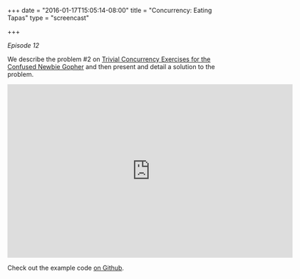 +++
date = "2016-01-17T15:05:14-08:00"
title = "Concurrency: Eating Tapas"
type = "screencast"

+++

_Episode 12_

We describe the problem #2 on [Trivial Concurrency Exercises for the Confused Newbie Gopher](http://whipperstacker.com/2015/10/05/3-trivial-concurrency-exercises-for-the-confused-newbie-gopher) and then present and detail a solution to the problem.
<!--more-->

<iframe
  class="ytplayer"
  type="text/html"
  width="640"
  height="390"
  src="https://www.youtube.com/embed/O8c8kDB8Iy8?autoplay=0&origin=https://www.goin5minutes.com"
  frameborder="0"
></iframe>

Check out the example code [on Github](https://github.com/arschles/go-in-5-minutes/tree/master/episode12).
